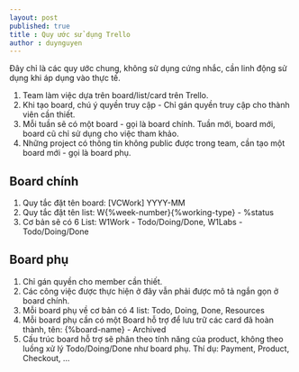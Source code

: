 ```yaml
---
layout: post
published: true
title : Quy ước sử dụng Trello
author : duynguyen
---
```


Đây chỉ là các quy ước chung, không sử dụng cứng nhắc, cần linh động sử dụng khi áp dụng vào thực tế.

1. Team làm việc dựa trên board/list/card trên Trello.
1. Khi tạo board, chú ý quyền truy cập - Chỉ gán quyền truy cập cho thành viên cần thiết.
1. Mỗi tuần sẽ có một board - gọi là board chính. Tuần mới, board mới, board cũ chỉ sử dụng cho việc tham khảo.
1. Những project có thông tin không public được trong team, cần tạo một board mới - gọi là board phụ.

## Board chính

1. Quy tắc đặt tên board: [VCWork] YYYY-MM
1. Quy tắc đặt tên list: W{%week-number}{%working-type} - %status
1. Cơ bản sẽ có 6 List: W1Work - Todo/Doing/Done, W1Labs - Todo/Doing/Done

## Board phụ

1. Chỉ gán quyền cho member cần thiết.
1. Các công việc được thực hiện ở đây vẫn phải được mô tả ngắn gọn ở board chính.
1. Mỗi board phụ về cơ bản có 4 list: Todo, Doing, Done, Resources
1. Mỗi board phụ cần có một Board hỗ trợ để lưu trữ các card đã hoàn thành, tên: {%board-name} - Archived
1. Cấu trúc board hỗ trợ sẽ phân theo tính năng của product, không theo luồng xử lý Todo/Doing/Done như board phụ. Thí dụ: Payment, Product, Checkout, …